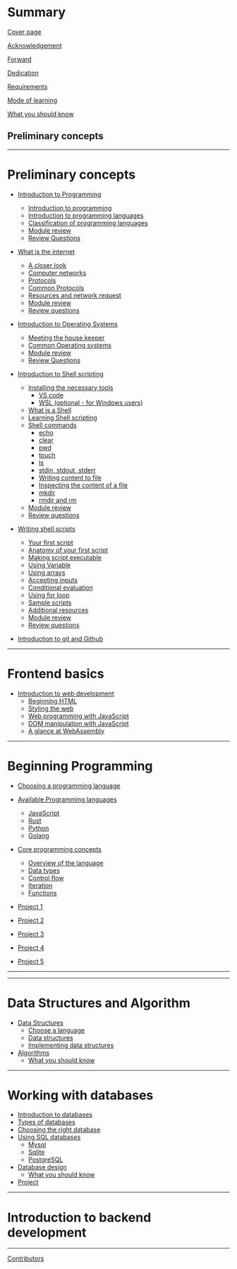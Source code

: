 # Summary

[Cover page](./index.md)

[Acknowledgement](./acknowldegement.md)

[Forward](./forward.md)

[Dedication](./dedication.md)

[Requirements](./requirements.md)

[Mode of learning](./mode_of_learning.md)

[What you should know](./what-you-should-know.md)

## Preliminary concepts

---

# Preliminary concepts

- [Introduction to Programming](./module_1/index.md)
  - [Introduction to programming](./module_1/introduction_to_programming.md)
  - [Introduction to programming languages](./module_1/introduction_to_programming_languages.md)
  - [Classification of programming languages](./module_1/classification_of_programming_languages.md)
  - [Module review](./module_1/review.md)
  - [Review Questions](./module_1/quiz.md)

- [What is the internet](./module_2/index.md)
  - [A closer look](./module_2/a_closer_look.md)
  - [Computer networks](./module_2/networks.md)
  - [Protocols](./module_2/protocol.md)
  - [Common Protocols](./module_2/common_protocols.md)
  - [Resources and network request](./module_2/resources_and_network_request.md)
  - [Module review](./module_2/review.md)
  - [Review questions](./module_2/quiz.md)

- [Introduction to Operating Systems](./module_3/index.md)
  - [Meeting the house keeper](./module_3/meeting_the_house_keeper.md)
  - [Common Operating systems](./module_3/common_operating_systems.md)
  - [Module review](./module_3/review.md)
  - [Review Questions](./module_3/quiz.md)

- [Introduction to Shell scripting](./module_4/index.md)
  - [Installing the necessary tools](./module_4/tools/index.md)
    - [VS code](./module_4/tools/vs-code.md)
    - [WSL (optional - for Windows users)](./module_4/tools/wsl.md)
  - [What is a Shell](./module_4/what-is-a-shell.md)
  <!-- - [Installing git and git Bash](./module_4/installing-git-and-git-bash.md) -->
  - [Learning Shell scripting](./module_4/learning-shell-scripting.md)
  - [Shell commands](./module_4/commands/index.md)
    - [echo](./module_4/commands/echo.md)
    - [clear](./module_4/commands/clear.md)
    - [pwd](./module_4/commands/pwd.md)
    - [touch](./module_4/commands/touch.md)
    - [ls](./module_4/commands/ls.md)
    - [stdin, stdout, stderr](./module_4/commands/std.md)
    - [Writing content to file](./module_4/commands/writing-content-to-file.md)
    - [Inspecting the content of a file](./module_4/commands/inspecting-the-content-of-a-file.md)
    - [mkdir](./module_4/commands/mkdir.md)
    - [rmdir and rm](./module_4/commands/rmdir.md)
  - [Module review](./module_4/review.md)
  - [Review questions](./module_4/quiz.md)

- [Writing shell scripts](./module_5/index.md)
  - [Your first script](./module_5/scripts/first-script.md)
  - [Anatomy of your first script](./module_5/scripts/anatomy.md)
  - [Making script executable](./module_5/scripts/making-script-executable.md)
  - [Using Variable](./module_5/scripts/using-variables.md)
  - [Using arrays](./module_5/scripts/using-arrays.md)
  - [Accepting inputs](./module_5/scripts/accepting-inputs.md)
  - [Conditional evaluation](./module_5/scripts/conditional.md)
  - [Using for loop](./module_5/scripts/for-loop.md)
  - [Sample scripts](./module_5/scripts/sample-scripts.md)
  - [Additional resources](./module_5/additional-resources.md)
  - [Module review](./module_5/review.md)
  - [Review questions](./module_5/quiz.md)

- [Introduction to git and Github]()

---

# Frontend basics

- [Introduction to web development]()
  - [Beginning HTML]()
  - [Styling the web]()
  - [Web programming with JavaScript]()
  - [DOM manipulation with JavaScript]()
  - [A glance at WebAssembly]()

---

# Beginning Programming

- [Choosing a programming language]()
- [Available Programming languages]()
  - [JavaScript]()
  - [Rust]()
  - [Python]()
  - [Golang]()
- [Core programming concepts]()
  - [Overview of the language]()
  - [Data types]()
  - [Control flow]()
  - [Iteration]()
  - [Functions]()

- [Project 1]()
- [Project 2]()
- [Project 3]()
- [Project 4]()
- [Project 5]()

---

---

# Data Structures and Algorithm

- [Data Structures]()
  - [Choose a language]()
  - [Data structures]()
  - [Implementing data structures]()
- [Algorithms]()
  - [What you should know]()

---

# Working with databases

- [Introduction to databases]()
- [Types of databases]()
- [Choosing the right database]()
- [Using SQL databases]()
  - [Mysql]()
  - [Sqlite]()
  - [PostgreSQL]()
- [Database design]()
  - [What you should know]()
- [Project]()

---

# Introduction to backend development

---

[Contributors](misc/contributors.md)
